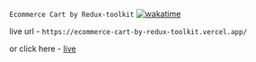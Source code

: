 `Ecommerce Cart by Redux-toolkit` [![wakatime](https://wakatime.com/badge/user/fa185e46-0344-4585-b3ad-55f0e4fd8daf/project/f894b079-4fbf-452c-8c7b-801fd80e8bb7.svg)](https://wakatime.com/badge/user/fa185e46-0344-4585-b3ad-55f0e4fd8daf/project/f894b079-4fbf-452c-8c7b-801fd80e8bb7)

live url - ``https://ecommerce-cart-by-redux-toolkit.vercel.app/``

or click here - [live](https://ecommerce-cart-by-redux-toolkit.vercel.app/)